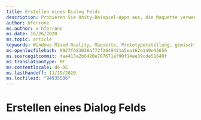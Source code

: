 ```yaml
---
title: Erstellen eines Dialog Felds
description: Probieren Sie Unity-Beispiel-Apps aus, die Maquette verwenden.
author: hferrone
ms.author: v-hferrone
ms.date: 10/26/2020
ms.topic: article
keywords: Windows Mixed Reality, Maquette, Prototyperstellung, gemischte Realität, Virtual Reality, VR, Mr, Feedback, Feedback-Hub, Fehler
ms.openlocfilehash: 9927f683038af72f2649421a5ea162e140e95656
ms.sourcegitcommit: fae413a2b0420e787671af90f14ee39cde51640f
ms.translationtype: MT
ms.contentlocale: de-DE
ms.lasthandoff: 11/19/2020
ms.locfileid: "94935506"
---
```

# <a name="creating-a-dialog-box"></a>Erstellen eines Dialog Felds 

<!-- TODO(Harrison/Stefan): Need cool header image from tutorial -->

<!-- TODO(Stefan): Create tutorial content and screenshots -->
